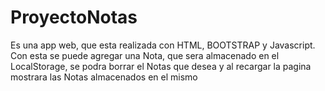 # ProyectoNotas
Es una app web, que esta realizada con HTML, BOOTSTRAP y Javascript.
Con esta se puede agregar una Nota, que sera almacenado en el LocalStorage, se podra borrar el Notas que desea y al recargar 
la pagina mostrara las Notas almacenados en el mismo
